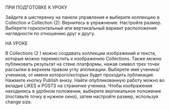 ПРИ ПОДГОТОВКЕ К УРОКУ

Зайдите в шестеренку на панели управления и выберите коллекцию в Collection и Collection (2). Вернитесь в упражнение. Настройте размер. 
Выберете горизонтальный или вертикальный вариант расположения наглядности по отношению друг к другу.

НА УРОКЕ

В Collections (2 ) можно создавать коллекции изображений и текста, которые можно переместить к изображению Collections. Также можно публиковать результат на стене платформы, 
нажав символ трех точек рассылки в верхнем правом углу аппликации. Выберете имя ученика/учеников, от имени которого/которых будет проходить публикация. 
Нажмите кнопку Publish внизу. Найти опубликованную работу можно во вкладке LIKES и POSTS на страничке ученика.
Чтобы изображения находились в удобном положении, выберите вертикальное положение (поставьте точку в нужное окно), затем настройте размер, используя change size.
